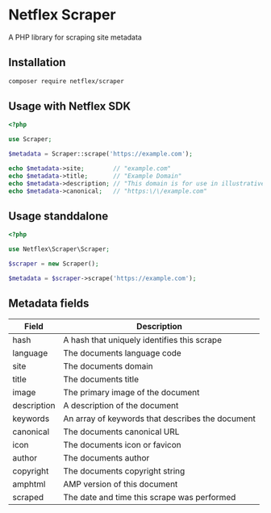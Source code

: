 # Netflex Scraper

A PHP library for scraping site metadata

## Installation

```bash
composer require netflex/scraper
```

## Usage with Netflex SDK

```php
<?php

use Scraper;

$metadata = Scraper::scrape('https://example.com');

echo $metadata->site;        // "example.com"
echo $metadata->title;       // "Example Domain"
echo $metadata->description; // "This domain is for use in illustrative examples in documents. You may use this    domain in literature without prior coordination or asking for permission."
echo $metadata->canonical;   // "https:\/\/example.com"
```

## Usage standdalone

```php
<?php

use Netflex\Scraper\Scraper;

$scraper = new Scraper();

$metadata = $scraper->scrape('https://example.com');
```

## Metadata fields

| Field       | Description                                         |
|-------------|-----------------------------------------------------|
| hash        | A hash that uniquely identifies this scrape         |
| language    | The documents language code                         |
| site        | The documents domain                                |
| title       | The documents title                                 |
| image       | The primary image of the document                   |
| description | A description of the document                       |
| keywords    | An array of keywords that describes the document    |
| canonical   | The documents canonical URL                         |
| icon        | The documents icon or favicon                       |
| author      | The documents author                                |
| copyright   | The documents copyright string                      |
| amphtml     | AMP version of this document                        |
| scraped     | The date and time this scrape was performed         |